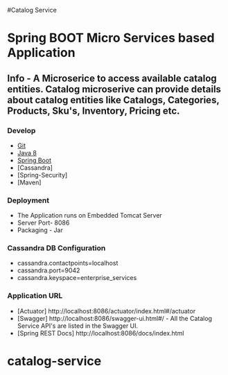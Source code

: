 #Catalog Service

# Spring BOOT Micro Services based Application

## Info - A Microserice to access available catalog entities. Catalog microserive can provide details about catalog entities like Catalogs, Categories, Products, Sku's, Inventory, Pricing etc.

### Develop
- [Git](http://git-scm.com/downloads)
- [Java 8](http://www.oracle.com/technetwork/java/javase/downloads/jdk8-downloads-2133151.html)
- [Spring Boot](http://docs.spring.io/spring-boot)
- [Cassandra]
- [Spring-Security]
- [Maven]

### Deployment
- The Application runs on Embedded Tomcat Server
- Server Port- 8086
- Packaging - Jar

### Cassandra DB Configuration
- cassandra.contactpoints=localhost
- cassandra.port=9042
- cassandra.keyspace=enterprise_services

### Application URL
- [Actuator] http://localhost:8086/actuator/index.html#/actuator
- [Swagger] http://localhost:8086/swagger-ui.html#/ - All the Catalog Service API's are listed in the Swagger UI.
- [Spring REST Docs] http://localhost:8086/docs/index.html

# catalog-service
